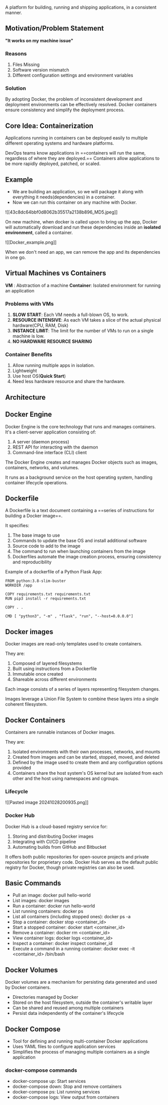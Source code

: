 A platform for building, running and shipping applications, in a consistent manner.

## Motivation/Problem Statement 

**"It works on my machine issue"**
### Reasons
1. Files Missing
2. Software version mismatch
3. Different configuration settings and environment variables

### Solution
By adopting Docker, the problem of inconsistent development and deployment environments can be effectively resolved. Docker containers ensure consistency and simplify the deployment process.
## Core Idea: Containerization

Applications running in containers can be deployed easily to multiple different operating systems and hardware platforms.

DevOps teams know applications in ==containers will run the same, regardless of where they are deployed.== Containers allow applications to be more rapidly deployed, patched, or scaled.

## Example
- We are building an application, so we will package it along with everything it needs(dependencies) in a container.
- Now we can run this container on any machine with Docker.

![[43c8dc64bbf0d8062b35517a2138b896_MD5.jpeg]]

On new machine, when docker is called upon to bring up the app, Docker will automatically
download and run these dependencies inside an **isolated environment**, called
a container.

![[Docker_example.png]]

When we don't need an app, we can remove the app and its dependencies in one go.
 
## Virtual Machines vs Containers

**VM** : Abstraction of a machine
**Container**: Isolated environment for running an application

### Problems with VMs
1. **SLOW START**: Each VM needs a full-blown OS, to work.
2. **RESOURCE INTENSIVE**: As each VM takes a slice of the actual physical hardware(CPU, RAM, Disk)
3. **INSTANCE LIMIT**: The limit for the number of VMs to run on a single machine is low.
4. **NO HARDWARE RESOURCE SHARING**

### Container Benefits
1. Allow running multiple apps in isolation.
2. Lightweight
3. Use host OS(**Quick Start**)
4. Need less hardware resource and share the hardware.

## Architecture

## Docker Engine

Docker Engine is the core technology that runs and manages containers. It's a client-server application consisting of:
1. A server (daemon process)
2. REST API for interacting with the daemon
3. Command-line interface (CLI) client

The Docker Engine creates and manages Docker objects such as images, containers, networks, and volumes.

It runs as a background service on the host operating system, handling container lifecycle operations.

## Dockerfile

A Dockerfile is a text document containing a ==series of instructions for building a Docker image==. 

It specifies:
1. The base image to use
2. Commands to update the base OS and install additional software
3. Source code to add to the image
4. The command to run when launching containers from the image
5. Dockerfiles automate the image creation process, ensuring consistency and reproducibility

Example of a dockerfile of a Python Flask App:
```
FROM python:3.8-slim-buster
WORKDIR /app

COPY requirements.txt requirements.txt
RUN pip3 install -r requirements.txt

COPY . .

CMD [ "python3", "-m" , "flask", "run", "--host=0.0.0.0"]
```
## Docker images

Docker images are read-only templates used to create containers. 

They are:

1. Composed of layered filesystems
2. Built using instructions from a Dockerfile
3. Immutable once created
4. Shareable across different environments

Each image consists of a series of layers representing filesystem changes. 

Images leverage a Union File System to combine these layers into a single coherent filesystem.

## Docker Containers

Containers are runnable instances of Docker images. 

They are:
1. Isolated environments with their own processes, networks, and mounts
2. Created from images and can be started, stopped, moved, and deleted
3. Defined by the image used to create them and any configuration options provided
4. Containers share the host system's OS kernel but are isolated from each other and the host using namespaces and cgroups.
### Lifecycle

![[Pasted image 20241028200935.png]]

### Docker Hub
Docker Hub is a cloud-based registry service for:

1. Storing and distributing Docker images
2. Integrating with CI/CD pipeline
3. Automating builds from GitHub and Bitbucket

It offers both public repositories for open-source projects and private repositories for proprietary code. Docker Hub serves as the default public registry for Docker, though private registries can also be used.

## Basic Commands

- Pull an image: docker pull hello-world
- List images: docker images
- Run a container: docker run hello-world
- List running containers: docker ps
- List all containers (including stopped ones): docker ps -a
- Stop a container: docker stop <container_id>
- Start a stopped container: docker start <container_id>
- Remove a container: docker rm <container_id>
- View container logs: docker logs <container_id>
- Inspect a container: docker inspect container_id
- Execute a command in a running container: docker exec -it <container_id> /bin/bash

## Docker Volumes

Docker volumes are a mechanism for persisting data generated and used by Docker containers.
- Directories managed by Docker
- Stored on the host filesystem, outside the container's writable layer
- Can be shared and reused among multiple containers
- Persist data independently of the container's lifecycle

## Docker Compose
- Tool for defining and running multi-container Docker applications
- Uses YAML files to configure application services
- Simplifies the process of managing multiple containers as a single application

### docker-compose commands
- docker-compose up: Start services
- docker-compose down: Stop and remove containers
- docker-compose ps: List running services
- docker-compose logs: View output from containers